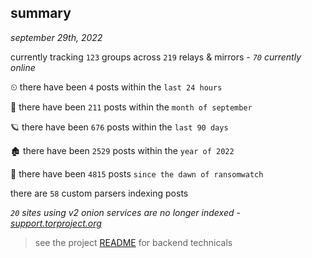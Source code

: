 
## summary
_september 29th, 2022_

currently tracking `123` groups across `219` relays & mirrors - _`70` currently online_

⏲ there have been `4` posts within the `last 24 hours`

🦈 there have been `211` posts within the `month of september`

🪐 there have been `676` posts within the `last 90 days`

🏚 there have been `2529` posts within the `year of 2022`

🦕 there have been `4815` posts `since the dawn of ransomwatch`

there are `58` custom parsers indexing posts

_`20` sites using v2 onion services are no longer indexed - [support.torproject.org](https://support.torproject.org/onionservices/v2-deprecation/)_

> see the project [README](https://github.com/joshhighet/ransomwatch#ransomwatch--) for backend technicals
